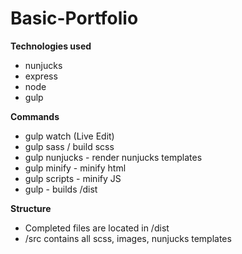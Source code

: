 # Basic-Portfolio

**Technologies used**
- nunjucks
- express
- node
- gulp

**Commands**
- gulp watch (Live Edit)
- gulp sass / build scss
- gulp nunjucks - render nunjucks templates
- gulp minify - minify html
- gulp scripts - minify JS
- gulp - builds /dist

**Structure**

- Completed files are located in /dist
- /src contains all scss, images, nunjucks templates



